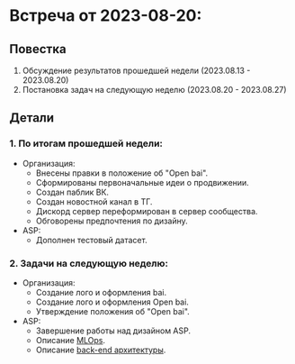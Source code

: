 # Встреча от 2023-08-20:
## Повестка
1. Обсуждение результатов прошедшей недели (2023.08.13 - 2023.08.20)
2. Постановка задач на следующую неделю (2023.08.20 - 2023.08.27)

## Детали
### 1. По итогам прошедшей недели:
 - Организация:
   - Внесены правки в положение об "Open bai".
   - Сформированы первоначальные идеи о продвижении.
   - Создан паблик ВК.
   - Создан новостной канал в ТГ.
   - Дискорд сервер переформирован в сервер сообщества.
   - Обговорены предпочтения по дизайну.
 - ASP:
   - Дополнен тестовый датасет.
### 2. Задачи на следующую неделю:
 - Организация:
   - Создание лого и оформления bai.
   - Создание лого и оформления Open bai.
   - Утверждение положения об "Open bai".
 - ASP:
   - Завершение работы над дизайном ASP.
   - Описание [MLOps](https://github.com/users/baicorporation/projects/2/views/3?pane=issue&itemId=32252502).
   - Описание [back-end архитектуры](https://github.com/baicorporation/ASP/issues/7).
